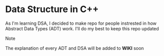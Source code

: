# Data Structure in C++
As I'm learning DSA, I decided to make repo for people instrested in how Abstract Data Types (ADT) work. I'll do my best to keep this repo updated

>[!NOTE] 
>The explanation of every ADT and DSA will be added to **WIKI** soon
